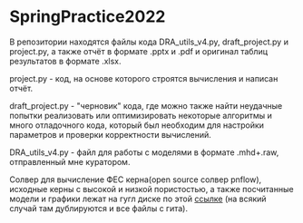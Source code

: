 # SpringPractice2022

В репозитории находятся файлы кода DRA_utils_v4.py, draft_project.py и project.py, а также отчёт в формате .pptx и .pdf и оригинал таблиц результатов в формате .xlsx.

project.py - код, на основе которого строятся вычисления и написан отчёт.

draft_project.py - "черновик" кода, где можно также найти неудачные попытки реализовать или оптимизировать некоторые алгоритмы и много отладочного кода, который был необходим для настройки параметров и проверки корректности вычислений.

DRA_utils_v4.py - файл для работы с моделями в формате .mhd+.raw, отправленный мне куратором.

Солвер для вычисление ФЕС керна(open source солвер pnflow), исходные керны с высокой и низкой пористостью, а также посчитанные модели и графики лежат на гугл диске по этой [ссылке](https://drive.google.com/drive/folders/1KEbiVozqA4aZLOiJD5mMvNKoG6gRJErM?usp=sharing) (на всякий случай там дублируются и все файлы с гита).
